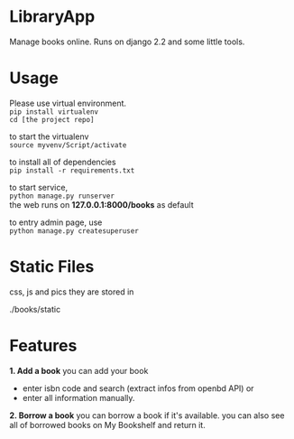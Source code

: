 # LibraryApp

Manage books online. 
Runs on django 2.2 and some little tools.

# Usage

Please use virtual environment.   
```pip install virtualenv```  
```cd [the project repo] ```  

to start the virtualenv  
```source myvenv/Script/activate ```  

to install all of dependencies  
```pip install -r requirements.txt ```  

to start service,  
```python manage.py runserver ```  
the web runs on **127.0.0.1:8000/books** as default

to entry admin page, use   
```python manage.py createsuperuser```

# Static Files
css, js and pics
they are stored in 

./books/static


# Features
**1. Add a book** 
you can add your book 
 - enter isbn code and search (extract infos from openbd API) or 
 - enter all information manually.

**2. Borrow a book**
you can borrow a book if it's available. 
you can also see all of borrowed books on My Bookshelf and return it.

